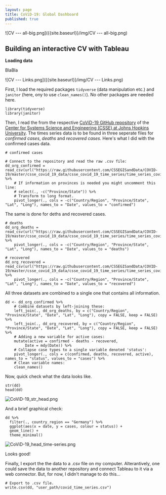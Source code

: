 ```yaml
---
layout: page
title: CoViD-19: Global Dashboard
published: true
---
```

![CV --- all-big.png]({{site.baseurl}}/img/CV --- all-big.png)


## Building an interactive CV with Tableau



**Loading data**

BlaBla

![CV --- Links.png]({{site.baseurl}}/img/CV --- Links.png)




First, I load the required packages `tidyverse` (data manipulation etc.) and `janitor` (here, ony to use `clean_names()`). No other packages are needed here.
```
library(tidyverse)
library(janitor)
```

Then, I read the from the respective [CoViD-19 GitHub repository](https://github.com/CSSEGISandData/COVID-19) of the [Center for Systems Science and Engineering (CSSE) at Johns Hopkins University](https://systems.jhu.edu/). The times series data is to be found in three seperate files for *confirmed cases*, *deaths* and *recovered cases*. Here's what I did with the confirmed cases data.
```
# confirmed cases

# Connect to the repository and read the raw .csv file:
dd_org_confirmed = read_csv(url("https://raw.githubusercontent.com/CSSEGISandData/COVID-19/master/csse_covid_19_data/csse_covid_19_time_series/time_series_covid19_confirmed_global.csv")) %>% 
	# If information on provinces is needed you might uncomment this line:
  	# select(., -c("Province/State")) %>% 
	# Transform to long format.
  	pivot_longer(., cols = -c("Country/Region", "Province/State", "Lat", "Long"), names_to = "Date", values_to = "confirmed")

```

The same is done for deths and recovered cases.
```
# deaths
dd_org_deaths = read_csv(url("https://raw.githubusercontent.com/CSSEGISandData/COVID-19/master/csse_covid_19_data/csse_covid_19_time_series/time_series_covid19_deaths_global.csv")) %>% 
  	pivot_longer(., cols = -c("Country/Region", "Province/State", "Lat", "Long"), names_to = "Date", values_to = "deaths") 

# recovered
dd_org_recovered = read_csv(url("https://raw.githubusercontent.com/CSSEGISandData/COVID-19/master/csse_covid_19_data/csse_covid_19_time_series/time_series_covid19_recovered_global.csv")) %>% 
  	pivot_longer(., cols = -c("Country/Region", "Province/State", "Lat", "Long"), names_to = "Date", values_to = "recovered") 
 ```

All three datasets are combined to a single one that contains all information.
```
dd <- dd_org_confirmed %>% 
	# Combine datasets by left-joining these:
  	left_join(., dd_org_deaths, by = c("Country/Region", "Province/State", "Date", "Lat", "Long"), copy = FALSE, keep = FALSE) %>% 
  	left_join(., dd_org_recovered, by = c("Country/Region", "Province/State", "Date", "Lat", "Long"), copy = FALSE, keep = FALSE) %>% 
  	# Adding a new variable for active cases:
  	mutate(active = confirmed - deaths - recovered,
         Date = mdy(Date)) %>% 
    # Collapse case types to a single variable denoted 'status':
  	pivot_longer(., cols = c(confirmed, deaths, recovered, active), names_to = "status", values_to = "cases") %>% 
  	# Clean variable names:
  	clean_names() 
```

Now, quick check what the data looks like.
```
str(dd)
head(dd)
```
![CoViD-19_str_head.png]({{site.baseurl}}/img/CoViD-19_str_head.png)

And a brief graphical check:
```
dd %>% 
  filter(., country_region == "Germany") %>% 
  ggplot(aes(x = date, y = cases, colour = status)) +
  geom_line() +
  theme_minimal()
```
![CoViD-19_head_time-series.png]({{site.baseurl}}/img/CoViD-19_head_time-series.png)

Looks good!

Finally, I export the the data to a .csv file on my computer. Alterantively, one could save the data to another repository and connect Tableau to it via a web connector. But, for now, I didn't manage to do this...
```
# Export to .csv file.
write.csv(dd, "user_path/covid_time_series.csv")
```


